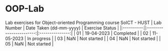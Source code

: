 # OOP-Lab
Lab exercises for Object-oriented Programming course SoICT - HUST
| Lab Number | Date Taken (dd-mm-yyyy) | Exercise Status |
|:----------:|:-----------------------:|:---------------:|
|     01     |        19-04-2023       |    Completed    |
|     02     |        11-05-2023       |   In progress   |
|     03     |           NaN           |   Not started   |
|     04     |           NaN           |   Not started   |
|     05     |           NaN           |   Not started   |